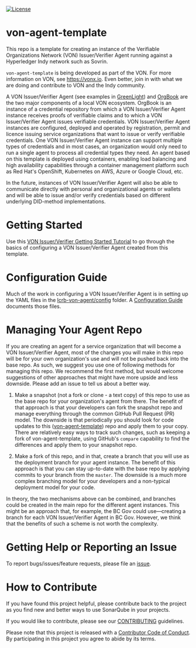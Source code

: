 [![License](https://img.shields.io/badge/License-Apache%202.0-blue.svg)](LICENSE)

# von-agent-template
This repo is a template for creating an instance of the Verifiable Organizations Network (VON) Issuer/Verifier Agent running against a Hyperledger Indy network such as Sovrin.

`von-agent-template` is being developed as part of the VON. For more information on VON, see https://vonx.io.  Even better, join in with what we are doing and contribute to VON and the Indy community.

A VON Issuer/Verifier Agent (see examples in [GreenLight](https://github.com/bcgov/greenlight)) and [OrgBook](https://github.com/bcgov/TheOrgBook) are the two major components of a local VON ecosystem. OrgBook is an instance of a credential repository from which a VON Issuer/Verifier Agent instance receives proofs of verifiable claims and to which a VON Issuer/Verifier Agent issues verifiable credentials. VON Issuer/Verifier Agent instances are configured, deployed and operated by registration, permit and licence issuing service organizations that want to issue or verify verifiable credentials. One VON Issuer/Verifier Agent instance can support multiple types of credentials and in most cases, an organization would only need to run a single agent to process all credential types they need. An agent based on this template is deployed using containers, enabling load balancing and high availability capabilities through a container management platform such as Red Hat's OpenShift, Kubernetes on AWS, Azure or Google Cloud, etc.

In the future, instances of VON Issuer/Verifier Agent will also be able to communicate directly with personal and organizational agents or wallets and will be able to issue and/or verify credentials based on different underlying DID-method implementations.

# Getting Started

Use this [VON Issuer/Verifier Getting Started Tutorial](GettingStartedTutorial.md) to go through the basics of configuring a VON Issuer/Verifier Agent created from this template.

# Configuration Guide
Much of the work in configuring a VON Issuer/Verifier Agent is in setting up the YAML files in the [lcrb-von-agent/config](lcrb-von-agent/config) folder. A [Configuration Guide](lcrb-von-agent/config/README.md) documents those files.

# Managing Your Agent Repo
If you are creating an agent for a service organization that will become a VON Issuer/Verifier Agent, most of the changes you will make in this repo will be for your own organization's use and will not be pushed back into the base repo. As such, we suggest you use one of following methods for managing this repo. We recommend the first method, but would welcome suggestions of other approaches that might have more upside and less downside. Please add an issue to tell us about a better way.

1. Make a snapshot (not a fork or clone - a text copy) of this repo to use as the base repo for your organization's agent from there. The benefit of that approach is that your developers can fork the snapshot repo and manage everything through the common GitHub Pull Request (PR) model.  The downside is that periodically you should look for code updates to this ([von-agent-template](https://github.com/bcgov/von-agent-template)) repo and apply them to your copy. There are relatively easy ways to track such changes, such as keeping a fork of von-agent-template, using GitHub's `compare` capability to find the differences and apply them to your snapshot repo.

2. Make a fork of this repo, and in that, create a branch that you will use as the deployment branch for your agent instance. The benefit of this approach is that you can stay up-to-date with the base repo by applying commits to your branch from the `master`. The downside is a much more complex branching model for your developers and a non-typical deployment model for your code.

In theory, the two mechanisms above can be combined, and branches could be created in the main repo for the different agent instances. This might be an approach that, for example, the BC Gov could use&mdash;creating a branch for each VON Issuer/Verifier Agent in BC Gov. However, we think that the benefits of such a scheme is not worth the complexity.

# Getting Help or Reporting an Issue
To report bugs/issues/feature requests, please file an [issue](../../issues).

# How to Contribute
If you have found this project helpful, please contribute back to the project as you find new and better ways to use SonarQube in your projects.

If you would like to contribute, please see our [CONTRIBUTING](./CONTRIBUTING.md) guidelines.

Please note that this project is released with a [Contributor Code of Conduct](./CODE_OF_CONDUCT.md). 
By participating in this project you agree to abide by its terms.
